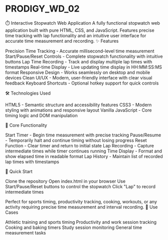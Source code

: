 # PRODIGY_WD_02

⏱️ Interactive Stopwatch Web Application
A fully functional stopwatch web application built with pure HTML, CSS, and JavaScript. Features precise time tracking with lap functionality and an intuitive user interface for accurate time measurement and recording.
✨ Features

Precision Time Tracking - Accurate millisecond-level time measurement
Start/Pause/Reset Controls - Complete stopwatch functionality with intuitive buttons
Lap Time Recording - Track and display multiple lap times with timestamps
Real-time Display - Live updating time display in HH:MM:SS:MS format
Responsive Design - Works seamlessly on desktop and mobile devices
Clean UI/UX - Modern, user-friendly interface with clear visual feedback
Keyboard Shortcuts - Optional hotkey support for quick controls

🛠️ Technologies Used

HTML5 - Semantic structure and accessibility features
CSS3 - Modern styling with animations and responsive layout
Vanilla JavaScript - Core timing logic and DOM manipulation

🎯 Core Functionality

Start Timer - Begin time measurement with precise tracking
Pause/Resume - Temporarily halt and continue timing without losing progress
Reset Function - Clear timer and return to initial state
Lap Recording - Capture intermediate times while timer continues running
Time Display - Format and show elapsed time in readable format
Lap History - Maintain list of recorded lap times with timestamps

🚀 Quick Start

Clone the repository
Open index.html in your browser
Use Start/Pause/Reset buttons to control the stopwatch
Click "Lap" to record intermediate times

Perfect for sports timing, productivity tracking, cooking, workouts, or any activity requiring precise time measurement and interval recording.
📱 Use Cases

Athletic training and sports timing
Productivity and work session tracking
Cooking and baking timers
Study session monitoring
General time measurement tasks

